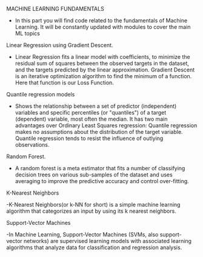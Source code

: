 
MACHINE LEARNING FUNDAMENTALS


- In this part you will find code related to the fundamentals of Machine Learning. It will be constantly updated with modules to cover the main ML topics


Linear Regression using Gradient Descent.

- Linear Regression fits a linear model with coefficients, to minimize the residual sum of squares between the observed targets in the dataset, and the targets predicted by the linear approximation.
Gradient Descent is an iterative optimization algorithm to find the minimum of a function. Here that function is our Loss Function.


Quantile regression models 

- Shows the relationship between a set of predictor (independent) variables and specific percentiles (or "quantiles") of a target (dependent) variable, most often the median. It has two main advantages over Ordinary Least Squares regression:
Quantile regression makes no assumptions about the distribution of the target variable.
Quantile regression tends to resist the influence of outlying observations.

Random Forest.

- A random forest is a meta estimator that fits a number of classifying decision trees on various sub-samples of the dataset and uses averaging to improve the predictive accuracy and control over-fitting.


K-Nearest Neighbors 

-K-Nearest Neighbors(or k-NN for short) is a simple machine learning algorithm that categorizes an input by using its k nearest neighbors.

Support-Vector Machines

-In Machine Learning, Support-Vector Machines (SVMs, also support-vector networks) are supervised learning models with associated learning algorithms that analyze data for classification and regression analysis.



<!---
Rortizri/Rortizri is a ✨ special ✨ repository because its `README.md` (this file) appears on your GitHub profile.
You can click the Preview link to take a look at your changes.
--->

